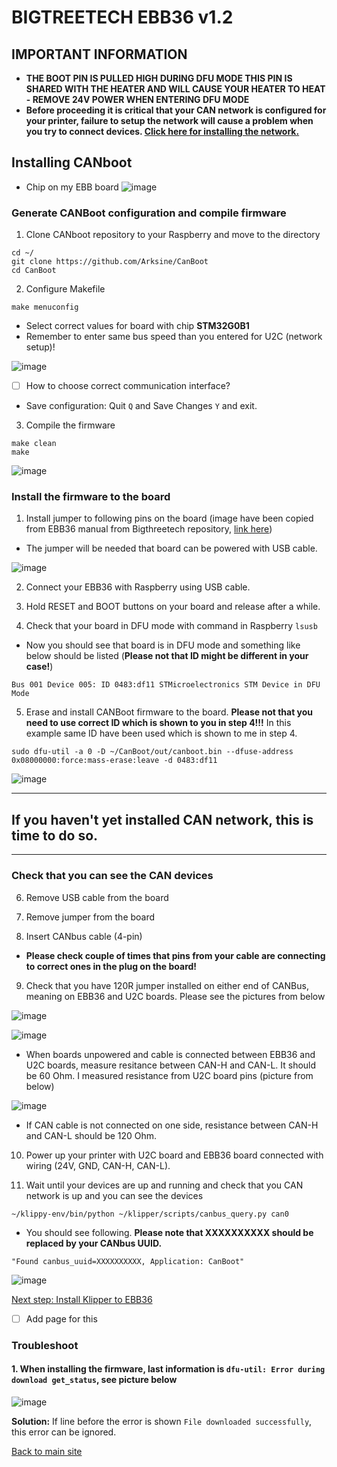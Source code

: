 # BIGTREETECH EBB36 v1.2 
## IMPORTANT INFORMATION
* **THE BOOT PIN IS PULLED HIGH DURING DFU MODE THIS PIN IS SHARED WITH THE HEATER AND WILL CAUSE YOUR HEATER TO HEAT - REMOVE 24V POWER WHEN ENTERING DFU MODE**
* **Before proceeding it is critical that your CAN network is configured for your printer, failure to setup the network will cause a problem when you try to connect devices. [Click here for installing the network.](can_network.md)**

## Installing CANboot
* Chip on my EBB board
![image](https://user-images.githubusercontent.com/5571703/210181066-093cb59a-13f4-43e1-a7fb-6ce9342ede84.png)

### Generate CANBoot configuration and compile firmware
1. Clone CANboot repository to your Raspberry and move to the directory
```
cd ~/
git clone https://github.com/Arksine/CanBoot
cd CanBoot
```
2. Configure Makefile
```
make menuconfig
```
* Select correct values for board with chip **STM32G0B1**
* Remember to enter same bus speed than you entered for U2C (network setup)!

![image](https://user-images.githubusercontent.com/5571703/210181316-fa95f903-4438-48a8-a8a1-6a1f32ddc0c9.png)

* [ ] How to choose correct communication interface?

* Save configuration: Quit ```Q``` and Save Changes ```Y``` and exit.

3. Compile the firmware
```
make clean
make
```

![image](https://user-images.githubusercontent.com/5571703/210181767-25d94f9c-9fa8-422e-8ac5-367635dd05c8.png)

### Install the firmware to the board
1. Install jumper to following pins on the board (image have been copied from EBB36 manual from Bigthreetech repository, [link here](https://github.com/bigtreetech/EBB))
* The jumper will be needed that board can be powered with USB cable.
 
![image](https://user-images.githubusercontent.com/5571703/210182028-49adecd6-33d7-4e7c-9d56-28c77542c465.png)

2. Connect your EBB36 with Raspberry using USB cable.

3. Hold RESET and BOOT buttons on your board and release after a while.

4. Check that your board in DFU mode with command in Raspberry ```lsusb```

* Now you should see that board is in DFU mode and something like below should be listed (**Please not that ID might be different in your case!**)

```Bus 001 Device 005: ID 0483:df11 STMicroelectronics STM Device in DFU Mode```

5. Erase and install CANBoot firmware to the board. **Please not that you need to use correct ID which is shown to you in step 4!!!** In this example same ID have been used which is shown to me in step 4.

```sudo dfu-util -a 0 -D ~/CanBoot/out/canboot.bin --dfuse-address 0x08000000:force:mass-erase:leave -d 0483:df11```

![image](https://user-images.githubusercontent.com/5571703/210182509-e74b02b5-1b81-4bc0-80a8-e63da294e10b.png)

-----

## If you haven't yet installed CAN network, this is time to do so.

-----

### Check that you can see the CAN devices

6. Remove USB cable from the board

7. Remove jumper from the board

8. Insert CANbus cable (4-pin)
* **Please check couple of times that pins from your cable are connecting to correct ones in the plug on the board!**

9. Check that you have 120R jumper installed on either end of CANBus, meaning on EBB36 and U2C boards. Please see the pictures from below

![image](https://user-images.githubusercontent.com/5571703/210248586-f22c61df-90ce-48d5-9ab0-8de4337cb588.png)

![image](https://user-images.githubusercontent.com/5571703/210248644-dce1894c-64ea-4a84-815a-5ed24aac9b5b.png)

* When boards unpowered and cable is connected between EBB36 and U2C boards, measure resitance between CAN-H and CAN-L. It should be 60 Ohm. I measured resistance from U2C board pins (picture from below)

![image](https://user-images.githubusercontent.com/5571703/210248989-0d4a6656-740a-48c2-a7f1-966d66465cb8.png)

* If CAN cable is not connected on one side, resistance between CAN-H and CAN-L should be 120 Ohm.

10. Power up your printer with U2C board and EBB36 board connected with wiring (24V, GND, CAN-H, CAN-L).

11. Wait until your devices are up and running and check that you CAN network is up and you can see the devices

```~/klippy-env/bin/python ~/klipper/scripts/canbus_query.py can0```

* You should see following. **Please note that XXXXXXXXXX should be replaced by your CANbus UUID.**

```"Found canbus_uuid=XXXXXXXXXX, Application: CanBoot"```

![image](https://user-images.githubusercontent.com/5571703/210254169-e1b623e1-2636-4e3d-84a5-bfacd2585b53.png)

[Next step: Install Klipper to EBB36]()
* [ ] Add page for this

### Troubleshoot
#### 1. When installing the firmware, last information is ```dfu-util: Error during download get_status```, see picture below

![image](https://user-images.githubusercontent.com/5571703/210182451-2c7b4501-dd6b-4198-b02a-13cd018ca4a2.png)

**Solution:** If line before the error is shown ```File downloaded successfully```, this error can be ignored.

[Back to main site](README.md)
